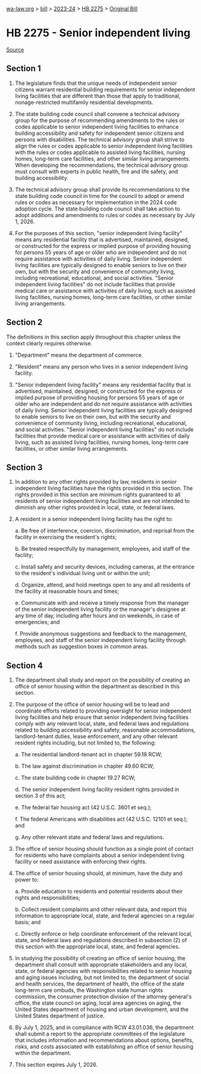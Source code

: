 [wa-law.org](/) > [bill](/bill/) > [2023-24](/bill/2023-24/) > [HB 2275](/bill/2023-24/hb/2275/) > [Original Bill](/bill/2023-24/hb/2275/1/)

# HB 2275 - Senior independent living

[Source](http://lawfilesext.leg.wa.gov/biennium/2023-24/Pdf/Bills/House%20Bills/2275.pdf)

## Section 1
1. The legislature finds that the unique needs of independent senior citizens warrant residential building requirements for senior independent living facilities that are different than those that apply to traditional, nonage-restricted multifamily residential developments.

2. The state building code council shall convene a technical advisory group for the purpose of recommending amendments to the rules or codes applicable to senior independent living facilities to enhance building accessibility and safety for independent senior citizens and persons with disabilities. The technical advisory group shall strive to align the rules or codes applicable to senior independent living facilities with the rules or codes applicable to assisted living facilities, nursing homes, long-term care facilities, and other similar living arrangements. When developing the recommendations, the technical advisory group must consult with experts in public health, fire and life safety, and building accessibility.

3. The technical advisory group shall provide its recommendations to the state building code council in time for the council to adopt or amend rules or codes as necessary for implementation in the 2024 code adoption cycle. The state building code council shall take action to adopt additions and amendments to rules or codes as necessary by July 1, 2026.

4. For the purposes of this section, "senior independent living facility" means any residential facility that is advertised, maintained, designed, or constructed for the express or implied purpose of providing housing for persons 55 years of age or older who are independent and do not require assistance with activities of daily living. Senior independent living facilities are typically designed to enable seniors to live on their own, but with the security and convenience of community living, including recreational, educational, and social activities. "Senior independent living facilities" do not include facilities that provide medical care or assistance with activities of daily living, such as assisted living facilities, nursing homes, long-term care facilities, or other similar living arrangements.

## Section 2
The definitions in this section apply throughout this chapter unless the context clearly requires otherwise.

1. "Department" means the department of commerce.

2. "Resident" means any person who lives in a senior independent living facility.

3. "Senior independent living facility" means any residential facility that is advertised, maintained, designed, or constructed for the express or implied purpose of providing housing for persons 55 years of age or older who are independent and do not require assistance with activities of daily living. Senior independent living facilities are typically designed to enable seniors to live on their own, but with the security and convenience of community living, including recreational, educational, and social activities. "Senior independent living facilities" do not include facilities that provide medical care or assistance with activities of daily living, such as assisted living facilities, nursing homes, long-term care facilities, or other similar living arrangements.

## Section 3
1. In addition to any other rights provided by law, residents in senior independent living facilities have the rights provided in this section. The rights provided in this section are minimum rights guaranteed to all residents of senior independent living facilities and are not intended to diminish any other rights provided in local, state, or federal laws.

2. A resident in a senior independent living facility has the right to:

    a. Be free of interference, coercion, discrimination, and reprisal from the facility in exercising the resident's rights;

    b. Be treated respectfully by management, employees, and staff of the facility;

    c. Install safety and security devices, including cameras, at the entrance to the resident's individual living unit or within the unit;

    d. Organize, attend, and hold meetings open to any and all residents of the facility at reasonable hours and times;

    e. Communicate with and receive a timely response from the manager of the senior independent living facility or the manager's designee at any time of day, including after hours and on weekends, in case of emergencies; and

    f. Provide anonymous suggestions and feedback to the management, employees, and staff of the senior independent living facility through methods such as suggestion boxes in common areas.

## Section 4
1. The department shall study and report on the possibility of creating an office of senior housing within the department as described in this section.

2. The purpose of the office of senior housing will be to lead and coordinate efforts related to providing oversight for senior independent living facilities and help ensure that senior independent living facilities comply with any relevant local, state, and federal laws and regulations related to building accessibility and safety, reasonable accommodations, landlord-tenant duties, lease enforcement, and any other relevant resident rights including, but not limited to, the following:

    a. The residential landlord-tenant act in chapter 59.18 RCW;

    b. The law against discrimination in chapter 49.60 RCW;

    c. The state building code in chapter 19.27 RCW;

    d. The senior independent living facility resident rights provided in section 3 of this act;

    e. The federal fair housing act (42 U.S.C. 3601 et seq.);

    f. The federal Americans with disabilities act (42 U.S.C. 12101 et seq.); and

    g. Any other relevant state and federal laws and regulations.

3. The office of senior housing should function as a single point of contact for residents who have complaints about a senior independent living facility or need assistance with enforcing their rights.

4. The office of senior housing should, at minimum, have the duty and power to:

    a. Provide education to residents and potential residents about their rights and responsibilities;

    b. Collect resident complaints and other relevant data, and report this information to appropriate local, state, and federal agencies on a regular basis; and

    c. Directly enforce or help coordinate enforcement of the relevant local, state, and federal laws and regulations described in subsection (2) of this section with the appropriate local, state, and federal agencies.

5. In studying the possibility of creating an office of senior housing, the department shall consult with appropriate stakeholders and any local, state, or federal agencies with responsibilities related to senior housing and aging issues including, but not limited to, the department of social and health services, the department of health, the office of the state long-term care ombuds, the Washington state human rights commission, the consumer protection division of the attorney general's office, the state council on aging, local area agencies on aging, the United States department of housing and urban development, and the United States department of justice.

6. By July 1, 2025, and in compliance with RCW 43.01.036, the department shall submit a report to the appropriate committees of the legislature that includes information and recommendations about options, benefits, risks, and costs associated with establishing an office of senior housing within the department.

7. This section expires July 1, 2026.
